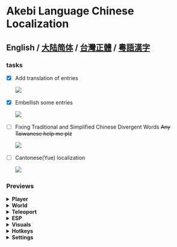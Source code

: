 # Akebi Language Chinese Localization

**English / [大陆简体](README.ZH-CN.MD) / [台灣正體](README.ZH-TW.MD) / [粵語漢字](README.ZH-YUE.MD)**
---

### **tasks**
- [x] Add translation of entries

  ![](https://progress-bar.dev/98/?width=140)
- [x] Embellish some entries

  ![](https://progress-bar.dev/90/?width=140)
- [ ] Fixing Traditional and Simplified Chinese Divergent Words ~~Any Taiwanese help me plz~~

  ![](https://progress-bar.dev/40/?width=140)
- [ ] Cantonese(Yue) localization

  ![](https://progress-bar.dev/0/?width=140)

### Previews

<details>
  <summary><b>Player</b></summary>
  <img src="Images/Simplified%20Chinese/Player.png">
</details>

<details>
  <summary><b>World</b></summary>
  <img src="Images/Simplified%20Chinese/World.png">
</details>

<details>
  <summary><b>Teleoport</b></summary>
  <img src="Images/Simplified%20Chinese/Teleport.png">
</details>

<details>
  <summary><b>ESP</b></summary>
  <img src="Images/Simplified%20Chinese/ESP.png">
</details>

<details>
  <summary><b>Visuals</b></summary>
  <img src="Images/Simplified%20Chinese/Visuals.png">
</details>

<details>
  <summary><b>Hotkeys</b></summary>
  <img src="Images/Simplified%20Chinese/Hotkeys.png">
</details>

<details>
  <summary><b>Settings</b></summary>
  <img src="Images/Simplified%20Chinese/Settings.png">
</details>
